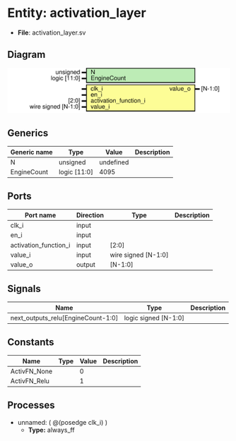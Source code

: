 
# Entity: activation_layer 
- **File**: activation_layer.sv

## Diagram
![Diagram](activation_layer.svg "Diagram")
## Generics

| Generic name | Type         | Value     | Description |
| ------------ | ------------ | --------- | ----------- |
| N            | unsigned     | undefined |             |
| EngineCount  | logic [11:0] | 4095      |             |

## Ports

| Port name             | Direction | Type                 | Description |
| --------------------- | --------- | -------------------- | ----------- |
| clk_i                 | input     |                      |             |
| en_i                  | input     |                      |             |
| activation_function_i | input     | [2:0]                |             |
| value_i               | input     | wire signed  [N-1:0] |             |
| value_o               | output    | [N-1:0]              |             |

## Signals

| Name                               | Type                 | Description |
| ---------------------------------- | -------------------- | ----------- |
| next_outputs_relu[EngineCount-1:0] | logic signed [N-1:0] |             |

## Constants

| Name         | Type | Value | Description |
| ------------ | ---- | ----- | ----------- |
| ActivFN_None |      | 0     |             |
| ActivFN_Relu |      | 1     |             |

## Processes
- unnamed: ( @(posedge clk_i) )
  - **Type:** always_ff
